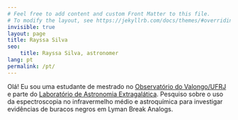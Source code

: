 ```yaml
---
# Feel free to add content and custom Front Matter to this file.
# To modify the layout, see https://jekyllrb.com/docs/themes/#overriding-theme-defaults
invisible: true
layout: page
title: Rayssa Silva
seo: 
    title: Rayssa Silva, astronomer
lang: pt
permalink: /pt/
---
```

Olá! Eu sou uma estudante de mestrado no [Observatório do Valongo/UFRJ](https://ov.ufrj.br/pos-graduacao/) e parte do [Laboratório de Astronomia Extragalática](https://lasex-valongo.com/pt/). Pesquiso sobre o uso da espectroscopia no infravermelho médio e astroquímica para investigar evidências de buracos negros em Lyman Break Analogs.